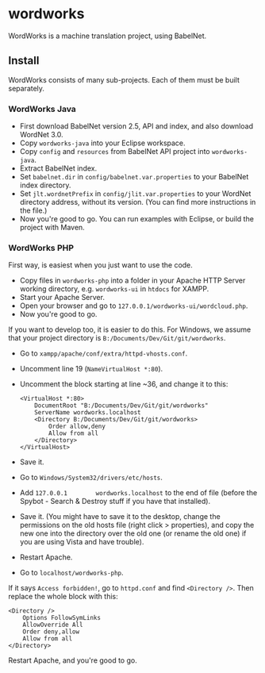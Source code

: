 # wordworks
WordWorks is a machine translation project, using BabelNet.

## Install
WordWorks consists of many sub-projects. Each of them must be built separately.

### WordWorks Java
* First download BabelNet version 2.5, API and index, and also download WordNet 3.0.
* Copy `wordworks-java` into your Eclipse workspace.
* Copy `config` and `resources` from BabelNet API project into `wordworks-java`.
* Extract BabelNet index.
* Set `babelnet.dir` in `config/babelnet.var.properties` to your BabelNet index directory.
* Set `jlt.wordnetPrefix` in `config/jlit.var.properties` to your WordNet directory address, without its version. (You can find more instructions in the file.)
* Now you're good to go. You can run examples with Eclipse, or build the project with Maven.

### WordWorks PHP
First way, is easiest when you just want to use the code.
* Copy files in `wordworks-php` into a folder in your Apache HTTP Server working directory, e.g. `wordworks-ui` in `htdocs` for XAMPP.
* Start your Apache Server.
* Open your browser and go to `127.0.0.1/wordworks-ui/wordcloud.php`.
* Now you're good to go.

If you want to develop too, it is easier to do this.
For Windows, we assume that your project directory is `B:/Documents/Dev/Git/git/wordworks`.
* Go to `xampp/apache/conf/extra/httpd-vhosts.conf`.
* Uncomment line 19 (`NameVirtualHost *:80`).
* Uncomment the block starting at line ~36, and change it to this:

	```
	<VirtualHost *:80>
		DocumentRoot "B:/Documents/Dev/Git/git/wordworks"
		ServerName wordworks.localhost
		<Directory B:/Documents/Dev/Git/git/wordworks>
			Order allow,deny
			Allow from all
		</Directory>
	</VirtualHost>
	```

* Save it.
* Go to `Windows/System32/drivers/etc/hosts`.
* Add `127.0.0.1		wordworks.localhost` to the end of file (before the Spybot - Search & Destroy stuff if you have that installed).
* Save it. (You might have to save it to the desktop, change the permissions on the old hosts file (right click > properties), and copy the new one into the directory over the old one (or rename the old one) if you are using Vista and have trouble).
* Restart Apache.
* Go to `localhost/wordworks-php`.

If it says `Access forbidden!`, go to `httpd.conf` and find `<Directory />`. Then replace the whole block with this:
```
<Directory />
    Options FollowSymLinks
    AllowOverride All
    Order deny,allow
    Allow from all
</Directory>
```
Restart Apache, and you're good to go.